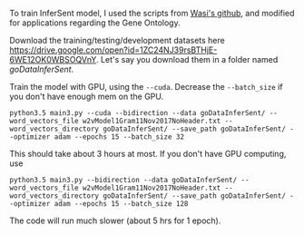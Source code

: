 To train InferSent model, I used the scripts from [Wasi's github](https://github.com/wasiahmad/universal_sentence_encoder), and modified for applications regarding the Gene Ontology. 

Download the training/testing/development datasets here https://drive.google.com/open?id=1ZC24NJ39rsBTHjE-6WE12OK0WBSOQVnY. Let's say you download them in a folder named *goDataInferSent*. 

Train the model with GPU, using the ```--cuda```. Decrease the ```--batch_size``` if you don't have enough mem on the GPU. 

```
python3.5 main3.py --cuda --bidirection --data goDataInferSent/ --word_vectors_file w2vModel1Gram11Nov2017NoHeader.txt --word_vectors_directory goDataInferSent/ --save_path goDataInferSent/ --optimizer adam --epochs 15 --batch_size 32
```

This should take about 3 hours at most. If you don't have GPU computing, use 

```
python3.5 main3.py --bidirection --data goDataInferSent/ --word_vectors_file w2vModel1Gram11Nov2017NoHeader.txt --word_vectors_directory goDataInferSent/ --save_path goDataInferSent/ --optimizer adam --epochs 15 --batch_size 128
```

The code will run much slower (about 5 hrs for 1 epoch).
